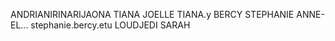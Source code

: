 ANDRIANIRINARIJAONA	TIANA JOELLE		TIANA.y
BERCY 			STEPHANIE ANNE-EL...	stephanie.bercy.etu
LOUDJEDI 			SARAH
